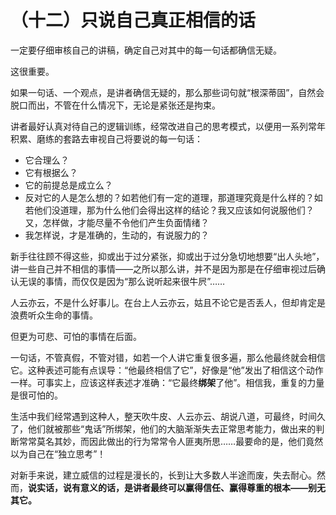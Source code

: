 （十二）只说自己真正相信的话 
============================

一定要仔细审核自己的讲稿，确定自己对其中的每一句话都确信无疑。

这很重要。

如果一句话、一个观点，是讲者确信无疑的，那么那些词句就“根深蒂固”，自然会脱口而出，不管在什么情况下，无论是紧张还是拘束。

讲者最好认真对待自己的逻辑训练，经常改进自己的思考模式，以便用一系列常年积累、磨练的套路去审视自己将要说的每一句话：

-   它合理么？
-   它有根据么？
-   它的前提总是成立么？
-   反对它的人是怎么想的？如若他们有一定的道理，那道理究竟是什么样的？如若他们没道理，那为什么他们会得出这样的结论？我又应该如何说服他们？又，怎样做，才能尽量不令他们产生负面情绪？
-   我怎样说，才是准确的，生动的，有说服力的？

新手往往顾不得这些，抑或出于过分紧张，抑或出于过分急切地想要“出人头地”，讲一些自己并不相信的事情——之所以那么讲，并不是因为那是在仔细审视过后确认无误的事情，而仅仅是因为“那么说听起来很牛屄”……

人云亦云，不是什么好事儿。在台上人云亦云，姑且不论它是否丢人，但却肯定是浪费听众生命的事情。

但更为可悲、可怕的事情在后面。

一句话，不管真假，不管对错，如若一个人讲它重复很多遍，那么他最终就会相信它。这种表述可能有点误导：“他最终相信了它”，好像是“他”发出了相信这个动作一样。可事实上，应该这样表述才准确：“它最终**绑架**了他”。相信我，重复的力量是很可怕的。

生活中我们经常遇到这种人，整天吹牛皮、人云亦云、胡说八道，可最终，时间久了，他们就被那些“鬼话”所绑架，他们的大脑渐渐失去正常思考能力，做出来的判断常常莫名其妙，而因此做出的行为常常令人匪夷所思……最要命的是，他们竟然以为自己在“独立思考”！

对新手来说，建立威信的过程是漫长的，长到让大多数人半途而废，失去耐心。然而，**说实话，说有意义的话，是讲者最终可以赢得信任、赢得尊重的根本——别无其它。**

